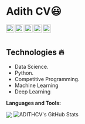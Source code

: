  # Adith CV:smiley:


  
  
  <img align="left" alt="Adith's Linkdein" width="22px" src="https://cdn.jsdelivr.net/npm/simple-icons@v3/icons/linkedin.svg" />

  <img align="left" alt="Adith's Github" width="22px" src="https://cdn.jsdelivr.net/npm/simple-icons@v3/icons/github.svg" />

  <img align="left" alt="Adith's Instagram" width="22px" src="https://cdn.jsdelivr.net/npm/simple-icons@v3/icons/instagram.svg" />

  <img align="left" alt="Adith's Facebook" width="22px" src="https://cdn.jsdelivr.net/npm/simple-icons@v3/icons/facebook.svg" />

  <img align="left" alt="Adith's Medium" width="22px" src="https://cdn.jsdelivr.net/npm/simple-icons@v3/icons/medium.svg" />


<br/>
<br/>


## Technologies :fire:
- Data Science.
- Python.
- Competitive Programming.
- Machine Learning
- Deep Learning

**Languages and Tools:**  

<img align="center" src="https://github-readme-stats.vercel.app/api/top-langs/?username=ADITHCV&theme=radical&hide=glsl,python" />
<img src="https://github-readme-stats.vercel.app/api?username=ADITHCV&&show_icons=true&theme=radical&line_height=27&v=5" alt="ADITHCV's GitHub Stats" />
